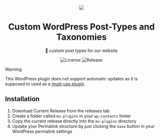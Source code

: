 <div align="center">
    <img src="https://gegenlicht.net/wortmarke/">
    <h1>Custom WordPress Post-Types and Taxonomies</h1>
    <p>🧩 custom post types for our website</p>
<img alt="License" src="https://img.shields.io/github/license/unikino-gegenlicht/custom-post-types?style=for-the-badge">
<img alt="Release" src="https://img.shields.io/github/v/release/unikino-gegenlicht/custom-post-types?sort=semver&display_name=tag&style=for-the-badge">
</div>

> [!WARNING]
> This WordPress plugin does not support automatic updates as it is supposed to used as a [must-use plugin].
> 
> [must-use plugin]: https://developer.wordpress.org/advanced-administration/plugins/mu-plugins/

## Installation

1. Download Current Release from the releases tab
2. Create a folder called `mu-plugins` in your `wp-contents` folder
3. Copy the current release directly into the `mu-plugins` directory
4. Update your Permalink structure by just clicking the `Save` button in your WordPress permalink settings